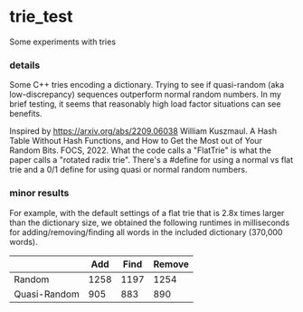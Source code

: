 # trie_test
Some experiments with tries

### details
Some C++ tries encoding a dictionary. Trying to see if quasi-random (aka low-discrepancy) sequences outperform normal random numbers. In my brief testing, it seems that reasonably high load factor situations can see benefits. 

Inspired by https://arxiv.org/abs/2209.06038 William Kuszmaul. A Hash Table Without Hash Functions, and How to Get the Most out of Your Random Bits. FOCS, 2022. What the code calls a "FlatTrie" is what the paper calls a "rotated radix trie". There's a #define for using a normal vs flat trie and a 0/1 define for using quasi or normal random numbers.

### minor results
For example, with the default settings of a flat trie that is 2.8x times larger than the dictionary size, we obtained the following runtimes in milliseconds for adding/removing/finding all words in the included dictionary (370,000 words). 

|              | Add  | Find | Remove |
|--------------|------|------|--------|
| Random       | 1258 | 1197 | 1254   |
| Quasi-Random | 905  | 883  | 890    |
